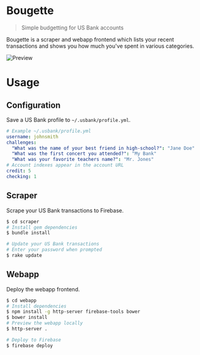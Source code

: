 # Bougette

> Simple budgetting for US Bank accounts

Bougette is a scraper and webapp frontend which lists your recent transactions and shows you how much you've spent in various categories.

![Preview](https://raw.github.com/s3ththompson/bougette/master/preview.png)

# Usage

## Configuration

Save a US Bank profile to `~/.usbank/profile.yml`.

```yaml
# Example ~/.usbank/profile.yml
username: johnsmith
challenges:
  "What was the name of your best friend in high-school?": "Jane Doe"
  "What was the first concert you attended?": "My Bank"
  "What was your favorite teachers name?": "Mr. Jones"
# Account indexes appear in the account URL
credit: 5
checking: 1
```

## Scraper

Scrape your US Bank transactions to Firebase.

```sh
$ cd scraper
# Install gem dependencies
$ bundle install

# Update your US Bank transactions
# Enter your password when prompted
$ rake update
```

## Webapp

Deploy the webapp frontend.

```sh
$ cd webapp
# Install dependencies
$ npm install -g http-server firebase-tools bower
$ bower install
# Preview the webapp locally
$ http-server .

# Deploy to Firebase
$ firebase deploy
```